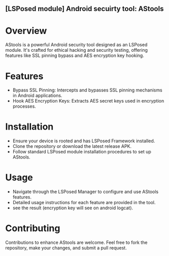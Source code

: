 ## [LSPosed module] Android secuirty tool: AStools
# Overview
AStools is a powerful Android security tool designed as an LSPosed module. It's crafted for ethical hacking and security testing, offering features like SSL pinning bypass and AES encryption key hooking.

# Features
- Bypass SSL Pinning: Intercepts and bypasses SSL pinning mechanisms in Android applications.
- Hook AES Encryption Keys: Extracts AES secret keys used in encryption processes.

# Installation
- Ensure your device is rooted and has LSPosed Framework installed.
- Clone the repository or download the latest release APK.
- Follow standard LSPosed module installation procedures to set up AStools.

# Usage
- Navigate through the LSPosed Manager to configure and use AStools features.
- Detailed usage instructions for each feature are provided in the tool.
- see the result (encryption key will see on android logcat).

# Contributing
Contributions to enhance AStools are welcome. Feel free to fork the repository, make your changes, and submit a pull request.

